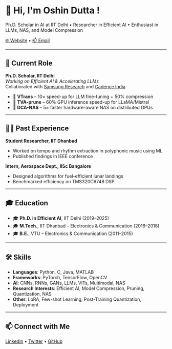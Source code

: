 # 👋 Hi, I'm Oshin Dutta !
Ph.D. Scholar in AI at IIT Delhi • Researcher in Efficient AI • Enthusiast in LLMs, NAS, and Model Compression

[🌐 Website](https://oshindutta.github.io/) • [📫 Email](mailto:oshin.dutta@ee.iitd.ac.in)

---

## 🔬 Current Role

**Ph.D. Scholar, IIT Delhi**  
_Working on Efficient AI & Accelerating LLMs_  
Collaborated with [Samsung Research](#) and [Cadence India](#)

- 🧠 **VTrans** – 10× speed-up for LLM fine-tuning + 50% compression
- 🚀 **TVA-prune** – 60% GPU inference speed-up for LLaMA/Mistral
- 🤖 **DCA-NAS** – 5× faster hardware-aware NAS on distributed GPUs

---

## 🧑‍🔬 Past Experience

**Student Researcher, IIT Dhanbad**  
- Worked on tempo and rhythm extraction in polyphonic music using ML  
- Published findings in IEEE conference  

**Intern, Aerospace Dept., IISc Bangalore**  
- Designed algorithms for fuel-efficient lunar landings  
- Benchmarked efficiency on TMS320C6748 DSP  

---

## 🎓 Education

- 🎓 **Ph.D. in Efficient AI**, IIT Delhi (2019–2025)
- 🎓 **M.Tech.**, IIT Dhanbad – Electronics & Communication (2016–2018)
- 🎓 **B.E.**, VTU – Electronics & Communication (2011–2015)

---

## 🛠️ Skills

- **Languages**: Python, C, Java, MATLAB  
- **Frameworks**: PyTorch, TensorFlow, OpenCV  
- **AI**: CNNs, RNNs, GANs, LLMs, ViTs, Multimodal, NAS  
- **Research Interests**: Efficient AI, Model Compression, Pruning, Quantization, NAS  
- **Other**: LoRA, Few-shot Learning, Post-Training Quantization, Deployment

---

## 📫 Connect with Me

[LinkedIn](https://linkedin.com/in/oshindutta) • [Twitter](https://x.com/dutta_oshin) • [GitHub](https://github.com/oshindutta)


<!--
**oshindutta/oshindutta** is a ✨ _special_ ✨ repository because its `README.md` (this file) appears on your GitHub profile.

Here are some ideas to get you started:

- 🔭 I’m currently working on ...
- 🌱 I’m currently learning ...
- 👯 I’m looking to collaborate on ...
- 🤔 I’m looking for help with ...
- 💬 Ask me about ...
- 📫 How to reach me: ...
- 😄 Pronouns: ...
- ⚡ Fun fact: ...
-->
